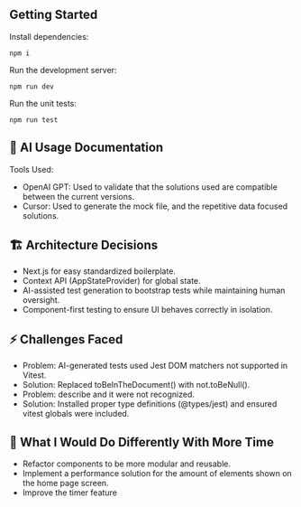 ## Getting Started

Install dependencies:

```
npm i
```

Run the development server:

```
npm run dev
```

Run the unit tests:

```
npm run test
```

## 🤖 AI Usage Documentation

Tools Used:

- OpenAI GPT: Used to validate that the solutions used are compatible between the current versions.
- Cursor: Used to generate the mock file, and the repetitive data focused solutions.

## 🏗️ Architecture Decisions

- Next.js for easy standardized boilerplate.
- Context API (AppStateProvider) for global state.
- AI-assisted test generation to bootstrap tests while maintaining human oversight.
- Component-first testing to ensure UI behaves correctly in isolation.

## ⚡ Challenges Faced

- Problem: AI-generated tests used Jest DOM matchers not supported in Vitest.
- Solution: Replaced toBeInTheDocument() with not.toBeNull().
- Problem: describe and it were not recognized.
- Solution: Installed proper type definitions (@types/jest) and ensured vitest globals were included.

## 🔄 What I Would Do Differently With More Time

- Refactor components to be more modular and reusable.
- Implement a performance solution for the amount of elements shown on the home page screen.
- Improve the timer feature
